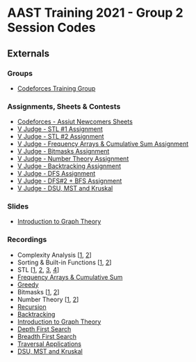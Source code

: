 # AAST Training 2021 - Group 2 Session Codes

## Externals

### Groups

- [Codeforces Training Group](https://codeforces.com/group/NyeqaAF1Zx/blog)
### Assignments, Sheets & Contests

- [Codeforces - Assiut Newcomers Sheets](https://codeforces.com/group/MWSDmqGsZm/contests)
- [V Judge - STL #1 Assignment](https://vjudge.net/contest/426577)
- [V Judge - STL #2 Assignment](https://vjudge.net/contest/428262)
- [V Judge - Frequency Arrays & Cumulative Sum Assignment](https://vjudge.net/contest/429236)
- [V Judge - Bitmasks Assignment](https://vjudge.net/contest/439955)
- [V Judge - Number Theory Assignment](https://vjudge.net/contest/441250)
- [V Judge - Backtracking Assignment](https://vjudge.net/contest/442432)
- [V Judge - DFS Assignment](https://vjudge.net/contest/446288)
- [V Judge - DFS#2 + BFS Assignment](https://vjudge.net/contest/447938)
- [V Judge - DSU, MST and Kruskal](https://vjudge.net/contest/449813)

### Slides

- [Introduction to Graph Theory](https://slides.com/muhammadmagdi/graph-intro)

### Recordings

- Complexity Analysis [[1](https://zoom.us/rec/share/NyycE2QPLhDgDnM99U_HW7OglfkusRXpqTC1BRy7fYV5uy9B9fBoLWgvpfSf_FHk.1shAZ4IhsF8v1EHO), [2](https://zoom.us/rec/share/5GWplVp8Ce44qs_Ynpp2mqUEn1hRwG38PceFxhdELENkfNw-qWvkd5VK9cjQzIMq.IMq4LmCHqwJramlz)]
- Sorting & Built-in Functions [[1](https://youtu.be/ANlDiMeyxSE), [2](https://youtu.be/MxpuXqNypBE)]
- STL [[1](https://zoom.us/rec/share/JkOZPkVtqZNbzrzbz9GdT4DfC4Ircl5UMW1kTjHLgQRCoH7RY9Aw4gLYUZjYra0.vjWrqGQDzSM-z1Av), [2](https://zoom.us/rec/share/Su9JE8dlvk01meVMf10oD39o8z0ycD9ExS2aIN_zLa5jNqBFkVE0udkp_2b7gOVk.ey2al2LsqymFTx-l), [3](https://zoom.us/rec/share/We9pzeQB67Wnh2bqH3rCZKCPA17gM9eOiHkOONDSvIMdoubnR-VUl1yCqAdUU1iY.lKrkEN8-HmwDkQD_), [4](https://zoom.us/rec/share/uCVl0aNdVcsjTU-v29vj7H-AstlgCUK8wSAhCkLebOqqN3hCpLb5K0lq51hdLBiF.w_ooh_3sqcojOoaM)]
- [Frequency Arrays & Cumulative Sum](https://zoom.us/rec/share/6Zs1xd46YZ7asxkbgjbZEE-aOCQSVnsCIJ4N3fT4uiEIozlhdifRQdfyabmHS6g.gkOYcDIREbo5s4Md)
- [Greedy](https://zoom.us/rec/share/1IoZUzXTLr5jzKREFOrC-mJkI5kiDX2J-OxPKS_g5_REJKBWLJsJ0oiVLUUc7JDC.RWTtKdoNK7iufrie)
- Bitmasks [[1](https://zoom.us/rec/share/8CrjN7bM3apIlV0RxcAaLjeeCe6h0z1B-qrNfo7pDOVcEyrLyst5-G1BfV3_bvAD.bYWGlJEh0OTr0kfg), [2](https://zoom.us/rec/share/o_LNfh_x-QfS7do2caFOexToEWm589p5fynU-JsX4XOeFCsshDnKMLqDZBHO3NUA.XKfjuZf11mZS-wi6)]
- Number Theory [[1](https://zoom.us/rec/share/Qrn12yTx1uI1vG9mBBna-DujUVqV3vi0r5amHQ41Bq1lnd5sDMDSusMEbLpPTUAQ.-sC8tjYTXNnL9XFq), [2](https://zoom.us/rec/share/qfWsURYzpQWtm2ecB5FIJw2DivMI7OSYlhn7Ztw7rW9TwSudhhdSrN9e-U3zSD6r.Ld-jzw1utQ3L7faZ)]
- [Recursion](https://zoom.us/rec/share/G2WL4tH2PhHUimz5d_S_PWmvzT5P2uo5LFP98C1r5DgnPyRgOFG1MiaAKiPZFxTQ.Bbh0usdRDvNl9RYP)
- [Backtracking](https://zoom.us/rec/share/tGCnTOlfW5BZRWS8l4nS40Y6Z1UT2UwvqIHQH5yBjKwfXzoJWzKEhnjwiUhFmerD.Nl9lttQZOzHdS4XA)
- [Introduction to Graph Theory](https://zoom.us/rec/share/XoU1TWUGDt7JdY4uPtgQvEv4_WuNE2X3XWO3lmYDDSOTGhKW5FpYVKtkSnjCSWoP.SvEfiM8iddQ8emkP)
- [Depth First Search](https://zoom.us/rec/share/77lmqyRpzEPofBK0fWI_7rNMnNu9JU1wmEEO1VjjDnkQzqPm5hgkG_NYTyQje5WC.OqVbU-SirFFkFaCf)
- [Breadth First Search](https://zoom.us/rec/share/x1VohsnUD5muVKMvohjm_pYfDuQ1h5c4CaIrZuKdGpIZyUMx-R1k3P4GE7skiknH.9-SgO7KZSvK5s9hm)
- [Traversal Applications](https://zoom.us/rec/share/rXWtC6ufnYUOdbk5i6SPPNWqxKyGHFx7nTMAMcoyPKUDjSKD69Ifk1WBSwAr-Og.HaM78CY_8K8qWj5Z)
- [DSU, MST and Kruskal](https://zoom.us/rec/share/20AOBsl-b8TQ8OD_CfkATOgugZzQ968KsfHn5WOsZgHBFG7G2tY4moiS6HKBhh8Y.YgkCG9kb2iphesN1)
